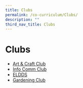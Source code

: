 ```yaml
---
title: Clubs
permalink: /co-curriculum/Clubs/
description: ""
third_nav_title: Clubs
---
```

# **Clubs**

* [Art & Craft Club](/co-curriculum/clubs/art-n-craft-club/)
* [Info Comm Club](https://staging.dtkb9ih383sl3.amplifyapp.com/co-curriculum/clubs/info-comm-club/)
* [ELDDS](https://staging.dtkb9ih383sl3.amplifyapp.com/co-curriculum/Clubs/ELDDS/)
* [Gardening Club](https://staging.dtkb9ih383sl3.amplifyapp.com/co-curriculum/Clubs/gardening-clubs/)